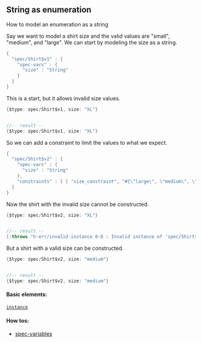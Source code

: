 <!---
  This markdown file was generated. Do not edit.
  -->

## String as enumeration

How to model an enumeration as a string

Say we want to model a shirt size and the valid values are "small", "medium", and "large". We can start by modeling the size as a string.

```java
{
  "spec/Shirt$v1" : {
    "spec-vars" : {
      "size" : "String"
    }
  }
}
```

This is a start, but it allows invalid size values.

```java
{$type: spec/Shirt$v1, size: "XL"}


//-- result --
{$type: spec/Shirt$v1, size: "XL"}
```

So we can add a constraint to limit the values to what we expect.

```java
{
  "spec/Shirt$v2" : {
    "spec-vars" : {
      "size" : "String"
    },
    "constraints" : [ [ "size_constraint", "#{\"large\", \"medium\", \"small\"}.contains?(size)" ] ]
  }
}
```

Now the shirt with the invalid size cannot be constructed.

```java
{$type: spec/Shirt$v2, size: "XL"}


//-- result --
[:throws "h-err/invalid-instance 0-0 : Invalid instance of 'spec/Shirt$v2', violates constraints size_constraint"]
```

But a shirt with a valid size can be constructed.

```java
{$type: spec/Shirt$v2, size: "medium"}


//-- result --
{$type: spec/Shirt$v2, size: "medium"}
```

#### Basic elements:

[`instance`](../jadeite-basic-syntax-reference.md#instance)

#### How tos:

* [spec-variables](../how-to/spec-variables.md)


